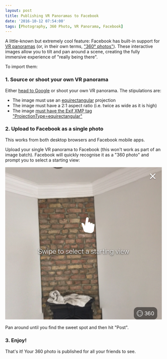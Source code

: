 ```yaml
---
layout: post
title: Publishing VR Panoramas to Facebook
date: '2016-10-12 07:54:00'
tags: [Photography, 360 Photo, VR Panorama, Facebook]
---
```


A little-known but extremely cool feature: Facebook has built-in support for <a href="https://en.wikipedia.org/wiki/VR_photography" target="_blank">VR panoramas</a> (or, in their own terms, <a href="https://facebook360.fb.com/360-photos/" target="_blank">"360° photos"</a>). These interactive images allow you to tilt and pan around a scene, creating the fully immersive experience of "really being there".

To import them:

### 1. Source or shoot your own VR panorama

Either <a href="https://www.google.co.uk/search?q=equirectangular+vr+photo&rlz=1CDGOYI_enGB653GB654&hl=en-GB&prmd=ivn&source=lnms&tbm=isch&sa=X&ved=0ahUKEwiMi6_uptLPAhXFECwKHYiRDOAQ_AUIBygB&biw=414&bih=660" target="_blank">head to Google</a> or shoot your own VR panorama. The stipulations are:

* The image must use an <a href="https://en.wikipedia.org/wiki/Equirectangular_projection" target="_blank">equirectangular</a> projection
* The image must have a 2:1 aspect ratio (i.e. twice as wide as it is high)
* The image <a href="https://facebook360.fb.com/editing-360-photos-injecting-metadata/" target="_blank">must have the Exif XMP tag "ProjectionType=equirectangular"</a>

### 2. Upload to Facebook as a single photo

This works from both desktop browsers and Facebook mobile apps.

Upload your single VR panorama to Facebook (this won't work as part of an image batch). Facebook will quickly recognise it as a "360 photo" and prompt you to select a starting view:

![Facebook recognizes the uploaded image as 360 VR photo](/img/posts/360_pano_upload_facebook.png)

Pan around until you find the sweet spot and then hit "Post". 

### 3. Enjoy!

That's it! Your 360 photo is published for all your friends to see.